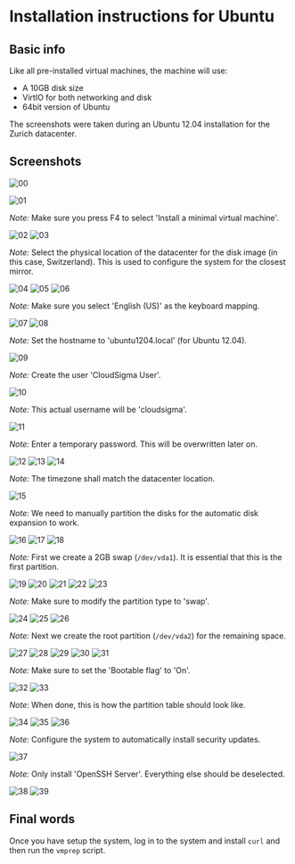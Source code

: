 # Installation instructions for Ubuntu

## Basic info

Like all pre-installed virtual machines, the machine will use:

 * A 10GB disk size
 * VirtIO for both networking and disk
 * 64bit version of Ubuntu

The screenshots were taken during an Ubuntu 12.04 installation for the Zurich datacenter.

## Screenshots
![00](https://raw.github.com/cloudsigma/vmprep/master/img/ubuntu/00.png)

![01](https://raw.github.com/cloudsigma/vmprep/master/img/ubuntu/01.png)

*Note:* Make sure you press F4 to select 'Install a minimal virtual machine'.

![02](https://raw.github.com/cloudsigma/vmprep/master/img/ubuntu/02.png)
![03](https://raw.github.com/cloudsigma/vmprep/master/img/ubuntu/03.png)

*Note:* Select the physical location of the datacenter for the disk image (in this case, Switzerland). This is used to configure the system for the closest mirror.

![04](https://raw.github.com/cloudsigma/vmprep/master/img/ubuntu/04.png)
![05](https://raw.github.com/cloudsigma/vmprep/master/img/ubuntu/05.png)
![06](https://raw.github.com/cloudsigma/vmprep/master/img/ubuntu/06.png)

*Note:* Make sure you select 'English (US)' as the keyboard mapping.

![07](https://raw.github.com/cloudsigma/vmprep/master/img/ubuntu/07.png)
![08](https://raw.github.com/cloudsigma/vmprep/master/img/ubuntu/08.png)

*Note:* Set the hostname to 'ubuntu1204.local' (for Ubuntu 12.04).

![09](https://raw.github.com/cloudsigma/vmprep/master/img/ubuntu/09.png)

*Note:* Create the user 'CloudSigma User'.

![10](https://raw.github.com/cloudsigma/vmprep/master/img/ubuntu/10.png)

*Note:* This actual username will be 'cloudsigma'.

![11](https://raw.github.com/cloudsigma/vmprep/master/img/ubuntu/11.png)

*Note:* Enter a temporary password. This will be overwritten later on.

![12](https://raw.github.com/cloudsigma/vmprep/master/img/ubuntu/12.png)
![13](https://raw.github.com/cloudsigma/vmprep/master/img/ubuntu/13.png)
![14](https://raw.github.com/cloudsigma/vmprep/master/img/ubuntu/14.png)

*Note:* The timezone shall match the datacenter location.

![15](https://raw.github.com/cloudsigma/vmprep/master/img/ubuntu/15.png)

*Note:* We need to manually partition the disks for the automatic disk expansion to work.

![16](https://raw.github.com/cloudsigma/vmprep/master/img/ubuntu/16.png)
![17](https://raw.github.com/cloudsigma/vmprep/master/img/ubuntu/17.png)
![18](https://raw.github.com/cloudsigma/vmprep/master/img/ubuntu/18.png)

*Note:* First we create a 2GB swap (`/dev/vda1`). It is essential that this is the first partition.

![19](https://raw.github.com/cloudsigma/vmprep/master/img/ubuntu/19.png)
![20](https://raw.github.com/cloudsigma/vmprep/master/img/ubuntu/20.png)
![21](https://raw.github.com/cloudsigma/vmprep/master/img/ubuntu/21.png)
![22](https://raw.github.com/cloudsigma/vmprep/master/img/ubuntu/22.png)
![23](https://raw.github.com/cloudsigma/vmprep/master/img/ubuntu/23.png)

*Note:* Make sure to modify the partition type to 'swap'.

![24](https://raw.github.com/cloudsigma/vmprep/master/img/ubuntu/24.png)
![25](https://raw.github.com/cloudsigma/vmprep/master/img/ubuntu/25.png)
![26](https://raw.github.com/cloudsigma/vmprep/master/img/ubuntu/26.png)

*Note:* Next we create the root partition (`/dev/vda2`) for the remaining space.

![27](https://raw.github.com/cloudsigma/vmprep/master/img/ubuntu/27.png)
![28](https://raw.github.com/cloudsigma/vmprep/master/img/ubuntu/28.png)
![29](https://raw.github.com/cloudsigma/vmprep/master/img/ubuntu/29.png)
![30](https://raw.github.com/cloudsigma/vmprep/master/img/ubuntu/30.png)
![31](https://raw.github.com/cloudsigma/vmprep/master/img/ubuntu/31.png)

*Note:* Make sure to set the 'Bootable flag' to 'On'.

![32](https://raw.github.com/cloudsigma/vmprep/master/img/ubuntu/32.png)
![33](https://raw.github.com/cloudsigma/vmprep/master/img/ubuntu/33.png)

*Note:* When done, this is how the partition table should look like.

![34](https://raw.github.com/cloudsigma/vmprep/master/img/ubuntu/34.png)
![35](https://raw.github.com/cloudsigma/vmprep/master/img/ubuntu/35.png)
![36](https://raw.github.com/cloudsigma/vmprep/master/img/ubuntu/36.png)

*Note:* Configure the system to automatically install security updates.

![37](https://raw.github.com/cloudsigma/vmprep/master/img/ubuntu/37.png)

*Note:* Only install 'OpenSSH Server'. Everything else should be deselected.

![38](https://raw.github.com/cloudsigma/vmprep/master/img/ubuntu/38.png)
![39](https://raw.github.com/cloudsigma/vmprep/master/img/ubuntu/39.png)

## Final words

Once you have setup the system, log in to the system and install `curl` and then run the `vmprep` script.

